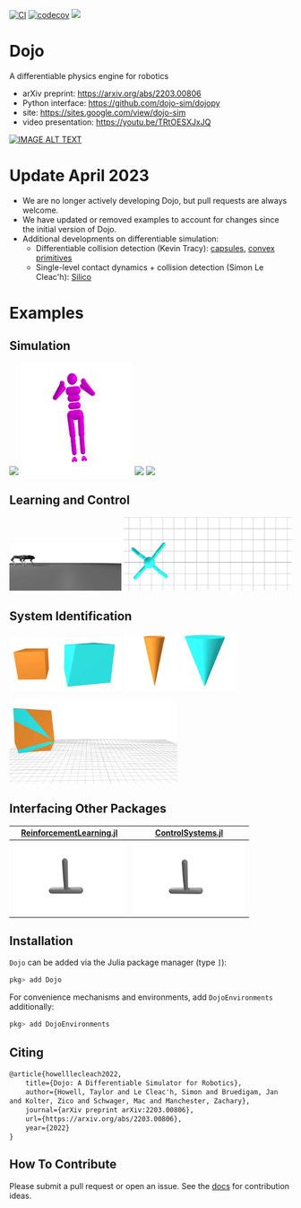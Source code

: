 [![CI](https://github.com/dojo-sim/Dojo.jl/actions/workflows/CI.yml/badge.svg)](https://github.com/dojo-sim/Dojo.jl/actions/workflows/CI.yml)
[![codecov](https://codecov.io/gh/dojo-sim/Dojo.jl/branch/main/graph/badge.svg?token=NMS3JQZ2OE)](https://codecov.io/gh/dojo-sim/Dojo.jl)
[![](https://img.shields.io/badge/docs-dev-blue.svg)](https://dojo-sim.github.io/Dojo.jl/dev)

# Dojo
A differentiable physics engine for robotics
- arXiv preprint: https://arxiv.org/abs/2203.00806
- Python interface: https://github.com/dojo-sim/dojopy
- site: https://sites.google.com/view/dojo-sim
- video presentation: https://youtu.be/TRtOESXJxJQ

[![IMAGE ALT TEXT](https://i.ytimg.com/vi/TRtOESXJxJQ/hq720.jpg?sqp=-oaymwEcCOgCEMoBSFXyq4qpAw4IARUAAIhCGAFwAcABBg==&rs=AOn4CLD1RdCHZ0Z1zSkv1N-PD0Ds79lDiA)](https://youtu.be/TRtOESXJxJQ "Dojo: A Differentiable Simulator for Robotics")

# Update April 2023
- We are no longer actively developing Dojo, but pull requests are always welcome.
- We have updated or removed examples to account for changes since the initial version of Dojo.
- Additional developments on differentiable simulation:
  - Differentiable collision detection (Kevin Tracy): [capsules](https://arxiv.org/abs/2207.00202), [convex primitives](https://arxiv.org/abs/2207.00669) 
  - Single-level contact dynamics + collision detection (Simon Le Cleac'h): [Silico](https://arxiv.org/pdf/2212.06764.pdf)

# Examples

## Simulation
<p float="left">
	<img src="docs/src/assets/animations/atlas_drop.gif" width="100"/>
	<img src="docs/src/assets//animations/astronaut.gif" width="200"/>
	<img src="docs/src/assets/animations/dzhanibekov.gif" width="150"/>
	<img src="docs/src/assets/animations/tippetop.gif" width="150"/>
</p>

## Learning and Control

<img src="docs/src/assets/animations/quadruped.gif" width="200"/>
<img src="docs/src/assets/animations/ant_ars.gif" width="300"/>

## System Identification
<p float="left">
	<img src="docs/src/assets/animations/box_learning.gif" width="200"/>
	<img src="docs/src/assets/animations/cone_learning.gif" width="200"/>
</p>
<img src="docs/src/assets/animations/box_toss.gif" width="300"/>

## Interfacing Other Packages
| [ReinforcementLearning.jl](https://github.com/JuliaReinforcementLearning/ReinforcementLearning.jl) | [ControlSystems.jl](https://github.com/JuliaControl/ControlSystems.jl) |
| - | -|
| <img src="docs/src/assets/animations/cartpole_rl.gif" width="200"/> | <img src="docs/src/assets/animations/cartpole_lqr.gif" width="200"/> |




## Installation

`Dojo` can be added via the Julia package manager (type `]`):
```julia
pkg> add Dojo
```
For convenience mechanisms and environments, add `DojoEnvironments` additionally:
```julia
pkg> add DojoEnvironments
```

## Citing
```
@article{howelllecleach2022,
	title={Dojo: A Differentiable Simulator for Robotics},
	author={Howell, Taylor and Le Cleac'h, Simon and Bruedigam, Jan and Kolter, Zico and Schwager, Mac and Manchester, Zachary},
	journal={arXiv preprint arXiv:2203.00806},
	url={https://arxiv.org/abs/2203.00806},
	year={2022}
}
```

## How To Contribute
Please submit a pull request or open an issue.
See the [docs](https://dojo-sim.github.io/Dojo.jl/dev/contributing.html) for contribution ideas.
